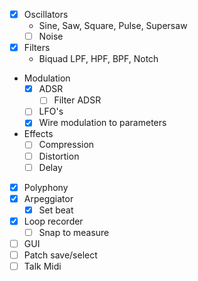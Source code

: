 - [x] Oscillators
    - Sine, Saw, Square, Pulse, Supersaw
    - [ ] Noise
- [x] Filters
    - Biquad LPF, HPF, BPF, Notch
- Modulation
    - [x] ADSR
        - [ ] Filter ADSR
    - [ ] LFO's
    - [x] Wire modulation to parameters
- Effects
    - [ ] Compression
    - [ ] Distortion
    - [ ] Delay
- [x] Polyphony
- [x] Arpeggiator
    - [x] Set beat
- [x] Loop recorder
    - [ ] Snap to measure
- [ ] GUI
- [ ] Patch save/select
- [ ] Talk Midi